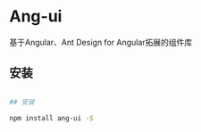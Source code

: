 # Ang-ui

基于Angular、Ant Design for Angular拓展的组件库

## 安装

``` bash

## 安装

npm install ang-ui -S

```

